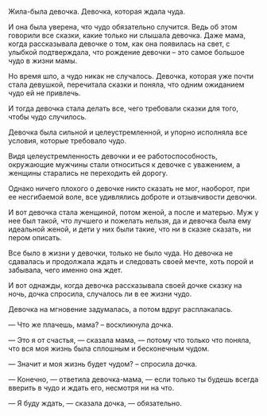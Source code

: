 Жила-была девочка. Девочка, которая ждала чуда.

И она была уверена, что чудо обязательно случится. Ведь об этом говорили все сказки, какие только ни слышала девочка. Даже мама, когда рассказывала девочке о том, как она появилась на свет, с улыбкой подтверждала, что рождение девочки – это самое большое чудо в жизни мамы.

Но время шло, а чудо никак не случалось. Девочка, которая уже почти стала девушкой, перечитала сказки и поняла, что одним ожиданием чудо ей не привлечь.

И тогда девочка стала делать все, чего требовали сказки для того, чтобы чудо случилось.

Девочка была сильной и целеустремленной, и упорно исполняла все условия, которые требовало чудо.

Видя целеустремленность девочки и ее работоспособность, окружающие мужчины стали относиться к девочке с уважением, а женщины старались не переходить ей дорогу.

Однако ничего плохого о девочке никто сказать не мог, наоборот, при ее несгибаемой воле, все удивлялись доброте и отзывчивости девочки.

И вот девочка стала женщиной, потом женой, а после и матерью. Муж у нее был такой, что лучшего и пожелать нельзя, да и девочка была ему идеальной женой, и дети у них были такие, что ни в сказке сказать, ни пером описать.

Все было в жизни у девочки, только не было чуда. Но девочка не сдавалась и продолжала ждать и следовать своей мечте, хоть порой и забывала, чего именно она ждет.

И вот однажды, когда девочка рассказывала своей дочке сказку на ночь, дочка спросила, случалось ли в ее жизни чудо.

Девочка на мгновение задумалась, а потом вдруг расплакалась.

— Что же плачешь, мама? – воскликнула дочка.

— Это я от счастья, — сказала мама, — потому что только что поняла, что вся моя жизнь была сплошным и бесконечным чудом.

— Значит и моя жизнь будет чудом? – спросила дочка.

— Конечно, — ответила девочка-мама, — если только ты будешь всегда вверить в чудо и ждать его, несмотря ни на что.

— Я буду ждать, — сказала дочка, — обязательно.